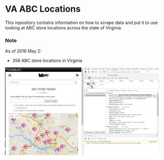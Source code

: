 # VA ABC Locations

This repository contains information on how to scrape data and put it to use looking at ABC store locations across the state of Virginia.

### Note
As of 2016 May 2:
 - 358 ABC store locations in Virginia

![Screenshot 1](https://github.com/briankingery87/WebScraping/blob/master/ABC/LinkSource.JPG)


